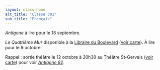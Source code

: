 ```yaml
---
layout: class-home
alt_title: "Classe 301"
sub_title: "Français"
---
```


_Antigone_ à lire pour le 18 septembre.

_Le Quatrième Mur_ disponible à la [Libraire du Boulevard](http://librairieduboulevard.ch/) ([voir carte](https://goo.gl/maps/tbqf4aztWHR2)). À lire pour le 9 octobre. 

Rappel : sortie théâtre le 12 octobre à 20h30 au Théâtre St-Gervais ([voir carte](https://goo.gl/maps/mAJtLuT7XPk)) pour voir [_Antigone 82_](http://www.saintgervais.ch/programme/detail/antigone-82).

